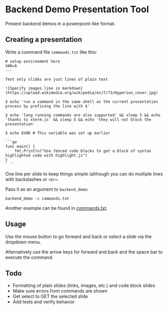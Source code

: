 # Backend Demo Presentation Tool

Present backend demos in a powerpoint-like format.

## Creating a presentation

Write a command file `commands.txt` like this:

```
# setup environment here
VAR=8
---

Text only slides are just lines of plain text

![Specify images like in markdown](https://upload.wikimedia.org/wikipedia/en/7/73/Hyperion_cover.jpg)

$ echo 'run a command in the same shell as the current presentation process by prefixing the line with $'

$ echo 'long running commands are also supported' && sleep 5 && echo 'thanks to xterm.js' && sleep 5 && echo 'they will not block the presentation'

$ echo $VAR # This variable was set up earlier

```go
func main() {
    fmt.Println("Use fenced code blocks to get a block of syntax highlighted code with highlight.js")
}
` ``
```

One line per slide to keep things simple (although you can do multiple lines with backslashes or `<br>`.

Pass it as an argument to `backend_demo`:

```
backend_demo -c commands.txt
```

Another example can be found in [commands.txt](./commands.txt).

## Usage

Use the mouse button to go forward and back or select a slide via the dropdown menu.

Alternatively use the arrow keys for forward and back and the space bar to execute the command.

## Todo

* Formatting of plain slides (links, images, etc.) and code block slides
* Make sure errors from commands are shown
* Get select to GET the selected slide
* Add tests and verify behavior
